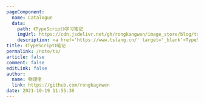 ```yaml
---
pageComponent: 
  name: Catalogue
  data: 
    path: 《TypeScript》学习笔记
    imgUrl: https://cdn.jsdelivr.net/gh/rongkangwen/image_store/blog/ts.jpeg
    description: <a href='https://www.tslang.cn/' target='_blank'>TypeScript教程</a>的学习笔记，以官方文档为准。
title: 《TypeScript》笔记
permalink: /note/ts/
article: false
comment: false
editLink: false
author: 
  name: 物理佬
  link: https://github.com/rongkagnwen
date: 2021-10-19 11:55:30
---
```

